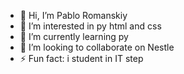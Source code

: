 - 👋 Hi, I’m Pablo Romanskiy
- 👀 I’m interested in py html and css
- 🌱 I’m currently learning py
- 💞️ I’m looking to collaborate on Nestle
- ⚡ Fun fact: i student in IT step

<!---
pablo233546/pablo233546 is a ✨ special ✨ repository because its `README.md` (this file) appears on your GitHub profile.
You can click the Preview link to take a look at your changes.
--->
